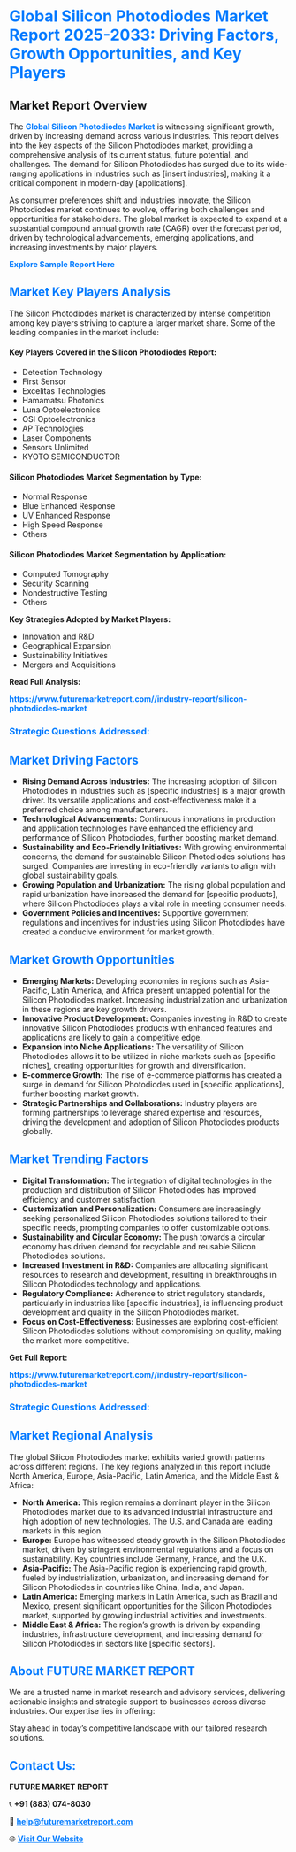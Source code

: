 <h1 style="color: #007BFF;">Global Silicon Photodiodes Market Report 2025-2033: Driving Factors, Growth Opportunities, and Key Players</h1>

<section id="overview">
<h2>Market Report Overview</h2>
<p>The <a href="https://www.futuremarketreport.com//industry-report/silicon-photodiodes-market" style="color: #007BFF; text-decoration: none;"><strong>Global Silicon Photodiodes Market</strong></a> is witnessing significant growth, driven by increasing demand across various industries. This report delves into the key aspects of the Silicon Photodiodes market, providing a comprehensive analysis of its current status, future potential, and challenges. The demand for Silicon Photodiodes has surged due to its wide-ranging applications in industries such as [insert industries], making it a critical component in modern-day [applications].</p>
<p>As consumer preferences shift and industries innovate, the Silicon Photodiodes market continues to evolve, offering both challenges and opportunities for stakeholders. The global market is expected to expand at a substantial compound annual growth rate (CAGR) over the forecast period, driven by technological advancements, emerging applications, and increasing investments by major players.</p>
</section>

<section id="overview">
<p><a href="https://www.futuremarketreport.com//request-sample/reportId=75684" style="color: #007BFF; text-decoration: none;"><strong>Explore Sample Report Here</strong></a></p>
</section>

<section id="key-players">
<h2 style="color: #007BFF;">Market Key Players Analysis</h2>
<p>The Silicon Photodiodes market is characterized by intense competition among key players striving to capture a larger market share. Some of the leading companies in the market include:</p>
<h4>Key Players Covered in the Silicon Photodiodes Report:</h4>
<ul><li>Detection Technology</li><li>First Sensor</li><li>Excelitas Technologies</li><li>Hamamatsu Photonics</li><li>Luna Optoelectronics</li><li>OSI Optoelectronics</li><li>AP Technologies</li><li>Laser Components</li><li>Sensors Unlimited</li><li>KYOTO SEMICONDUCTOR</li></ul>
<h4>Silicon Photodiodes Market Segmentation by Type:</h4>
<ul><li>Normal Response</li><li>Blue Enhanced Response</li><li>UV Enhanced Response</li><li>High Speed Response</li><li>Others</li></ul>

<h4>Silicon Photodiodes Market Segmentation by Application:</h4>
<ul><li>Computed Tomography</li><li>Security Scanning</li><li>Nondestructive Testing</li><li>Others</li></ul>
<p><strong>Key Strategies Adopted by Market Players:</strong></p>
<ul>
<li>Innovation and R&D</li>
<li>Geographical Expansion</li>
<li>Sustainability Initiatives</li>
<li>Mergers and Acquisitions</li>
</ul>
</section>

<section>
<p><strong>Read Full Analysis: </strong></p><a href="https://www.futuremarketreport.com//industry-report/silicon-photodiodes-market" style="color: #007BFF; text-decoration: none;"><strong>https://www.futuremarketreport.com//industry-report/silicon-photodiodes-market</strong></a>
<h3 style="color: #007BFF;">Strategic Questions Addressed:</h3>
</section>

<section id="driving-factors">
<h2 style="color: #007BFF;">Market Driving Factors</h2>
<ul>
<li><strong>Rising Demand Across Industries:</strong> The increasing adoption of Silicon Photodiodes in industries such as [specific industries] is a major growth driver. Its versatile applications and cost-effectiveness make it a preferred choice among manufacturers.</li>
<li><strong>Technological Advancements:</strong> Continuous innovations in production and application technologies have enhanced the efficiency and performance of Silicon Photodiodes, further boosting market demand.</li>
<li><strong>Sustainability and Eco-Friendly Initiatives:</strong> With growing environmental concerns, the demand for sustainable Silicon Photodiodes solutions has surged. Companies are investing in eco-friendly variants to align with global sustainability goals.</li>
<li><strong>Growing Population and Urbanization:</strong> The rising global population and rapid urbanization have increased the demand for [specific products], where Silicon Photodiodes plays a vital role in meeting consumer needs.</li>
<li><strong>Government Policies and Incentives:</strong> Supportive government regulations and incentives for industries using Silicon Photodiodes have created a conducive environment for market growth.</li>
</ul>
</section>

<section id="growth-opportunities">
<h2 style="color: #007BFF;">Market Growth Opportunities</h2>
<ul>
<li><strong>Emerging Markets:</strong> Developing economies in regions such as Asia-Pacific, Latin America, and Africa present untapped potential for the Silicon Photodiodes market. Increasing industrialization and urbanization in these regions are key growth drivers.</li>
<li><strong>Innovative Product Development:</strong> Companies investing in R&D to create innovative Silicon Photodiodes products with enhanced features and applications are likely to gain a competitive edge.</li>
<li><strong>Expansion into Niche Applications:</strong> The versatility of Silicon Photodiodes allows it to be utilized in niche markets such as [specific niches], creating opportunities for growth and diversification.</li>
<li><strong>E-commerce Growth:</strong> The rise of e-commerce platforms has created a surge in demand for Silicon Photodiodes used in [specific applications], further boosting market growth.</li>
<li><strong>Strategic Partnerships and Collaborations:</strong> Industry players are forming partnerships to leverage shared expertise and resources, driving the development and adoption of Silicon Photodiodes products globally.</li>
</ul>
</section>

<section id="trending-factors">
<h2 style="color: #007BFF;">Market Trending Factors</h2>
<ul>
<li><strong>Digital Transformation:</strong> The integration of digital technologies in the production and distribution of Silicon Photodiodes has improved efficiency and customer satisfaction.</li>
<li><strong>Customization and Personalization:</strong> Consumers are increasingly seeking personalized Silicon Photodiodes solutions tailored to their specific needs, prompting companies to offer customizable options.</li>
<li><strong>Sustainability and Circular Economy:</strong> The push towards a circular economy has driven demand for recyclable and reusable Silicon Photodiodes solutions.</li>
<li><strong>Increased Investment in R&D:</strong> Companies are allocating significant resources to research and development, resulting in breakthroughs in Silicon Photodiodes technology and applications.</li>
<li><strong>Regulatory Compliance:</strong> Adherence to strict regulatory standards, particularly in industries like [specific industries], is influencing product development and quality in the Silicon Photodiodes market.</li>
<li><strong>Focus on Cost-Effectiveness:</strong> Businesses are exploring cost-efficient Silicon Photodiodes solutions without compromising on quality, making the market more competitive.</li>
</ul>
</section>

<section>
<p><strong>Get Full Report: </strong></p><a href="https://www.futuremarketreport.com//industry-report/silicon-photodiodes-market" style="color: #007BFF; text-decoration: none;"><strong>https://www.futuremarketreport.com//industry-report/silicon-photodiodes-market</strong></a>
<h3 style="color: #007BFF;">Strategic Questions Addressed:</h3>
</section>


<section id="regional-analysis">
<h2 style="color: #007BFF;">Market Regional Analysis</h2>
<p>The global Silicon Photodiodes market exhibits varied growth patterns across different regions. The key regions analyzed in this report include North America, Europe, Asia-Pacific, Latin America, and the Middle East & Africa:</p>
<ul>
<li><strong>North America:</strong> This region remains a dominant player in the Silicon Photodiodes market due to its advanced industrial infrastructure and high adoption of new technologies. The U.S. and Canada are leading markets in this region.</li>
<li><strong>Europe:</strong> Europe has witnessed steady growth in the Silicon Photodiodes market, driven by stringent environmental regulations and a focus on sustainability. Key countries include Germany, France, and the U.K.</li>
<li><strong>Asia-Pacific:</strong> The Asia-Pacific region is experiencing rapid growth, fueled by industrialization, urbanization, and increasing demand for Silicon Photodiodes in countries like China, India, and Japan.</li>
<li><strong>Latin America:</strong> Emerging markets in Latin America, such as Brazil and Mexico, present significant opportunities for the Silicon Photodiodes market, supported by growing industrial activities and investments.</li>
<li><strong>Middle East & Africa:</strong> The region’s growth is driven by expanding industries, infrastructure development, and increasing demand for Silicon Photodiodes in sectors like [specific sectors].</li>
</ul>
</section>

<footer>
<h2 style="color: #007BFF;">About FUTURE MARKET REPORT</h2>
<p>We are a trusted name in market research and advisory services, delivering actionable insights and strategic support to businesses across diverse industries. Our expertise lies in offering:</p>

<p>Stay ahead in today’s competitive landscape with our tailored research solutions.</p>

<h2 style="color: #007BFF;">Contact Us:</h2>
<p><strong>FUTURE MARKET REPORT</strong></p>
<p>📞 <strong>+91 (883) 074-8030</strong></p>
<p>📧 <strong><a href="mailto:help@futuremarketreport.com" style="color: #007BFF;">help@futuremarketreport.com</a></strong></p>
<p>🌐 <strong><a href="https://www.futuremarketreport.com/" style="color: #007BFF;">Visit Our Website</a></strong></p>
</footer>